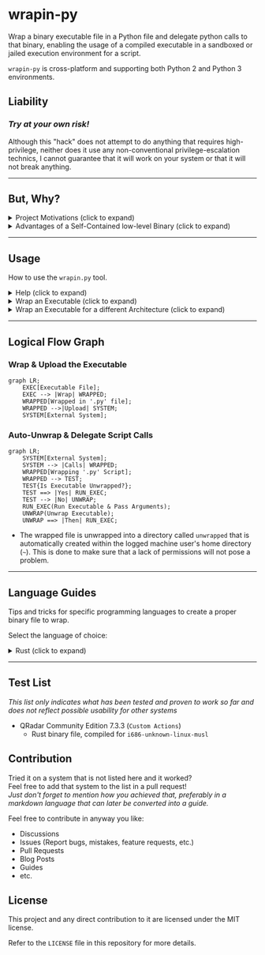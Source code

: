# wrapin-py

Wrap a binary executable file in a Python file and delegate python calls to that binary, enabling the usage of a compiled executable in a sandboxed or jailed execution environment for a script.

`wrapin-py` is cross-platform and supporting both Python 2 and Python 3 environments.

## Liability

### __*Try at your own risk!*__  

Although this "hack" does not attempt to do anything that requires high-privilege, neither does it use any non-conventional privilege-escalation technics, I cannot guarantee that it will work on your system or that it will not break anything.

---

## But, Why?

<details>
<summary>Project Motivations (click to expand)</summary>

## Project Motivations

This project serves me as a Proof-of-Concept, and hopefully, scripting directly in the Rust programming language, will be a thing of the future for closed systems.

It is most common for interrupted languages to be used as scripting languages within closed source products, running under a very limited sandbox or jailed environment, which if works at best, is able to allow you the use of the base libraries of the language and maybe a few selected third-parties (e.g. `requests`). Some environments are still using Python 2 and do not support more advanced IDE features that help you manage the project, such as annotations.

For most use cases, Python is just powerful and easy enough for about any task and would work just fine. But for some more advanced use-cases, an alternative may fit better.

As I worked with the Rust programming language recently, I realized it has some big advantages that could serve me well when my projects (scripts or otherwise) get long and complex with their logical flows. An advantage well noticed when returning to an old Python project (even when it has a good or even a great design). This ultimately lead me to wonder if using Rust, a statically-compiled, strongly-typed and a new generation of a low-level language (comparable to C\C++ steroids), could serve me for complex script designs while using its powerful compiler as a guardian to watch over my coding correctness.

</details>

<details>
<summary>Advantages of a Self-Contained low-level Binary (click to expand)</summary>

## Advantages of a Self-Contained low-level Binary

1. __*Single file*__, independent of any runtime environment, can be embedded with third-party libraries while offering more advanced APIs, such that are not part of the core Python libraries which are provided by default in the sandboxed environment  
   - __Caveat:__ In restricted, stripped environments, this can work as long as your binary does not try to use dynamically linked APIs which may be restricted or completely missing in that sandboxed environment (e.g. `cmake` or native `OpenSSL`).

2. Using a strongly typed, statically compiled programming language for complex projects, that is also highly performant, can help find problems long before they reach production, especially for rare, invisible, cases.

3. Can provide you with bare-metal performance for heavy calculations.

</details>

---

## Usage

How to use the `wrapin.py` tool.

<details>
<summary>Help (click to expand)</summary>

### Help

You can find the most updated available command list in the help menu, using the `--help` switch.

```bash
python wrapin.py --help
```

#### Output

```text
usage: wrapin.py [-h] [-o OUTPUT] [-t TARGET] binary_file

Wrap a binary file into a Python file container to be used in 
the context of scripting environments that are some what limited to Python and its core libraries.

positional arguments:
  binary_file           The binary file to be wrapped inside the Python file container.

options:
  -h, --help            show this help message and exit
  -o OUTPUT, --output OUTPUT
                        Specify the output path for the Python container file.
  -t TARGET, --target TARGET
                        Specify the target operating system for the binary file: `Windows`, `Linux` or `Darwin`. By
                        default, the current operating system is selected. Mismatch of configurations with the wrapped
                        file will cause a failure in execution and will exit with an error.
```

</details>  

<details>
<summary>Wrap an Executable (click to expand)</summary>

### Wrap an Executable

```powershell
python wrapin.py hello_world_windows.exe
```

Will produce the wrapper file: `hello_world_windows.exe.wrapped.py`

📦 (Working directory)  
 ┣ 📜hello_world_windows.exe  
 ┣ 📜hello_world_windows.exe.wrapped.py  <---  
 ┗ 📜wrapin.py

- Upload the wrapper file as an automations script to your external system.

</details>  

<details>
<summary>Wrap an Executable for a different Architecture (click to expand)</summary>

### Wrap an Executable for a different Architecture

The next is an example of wrapping a *Linux* binary file from a *Windows* environment

```powershell
python wrapin.py hello_world_linux.bin --target=linux
```

- Providing a wrong platform, e.g. running the wrapper file in a Windows environment while it is configured for Linux, will simply exit with an error, without trying to run the wrapped executable.  

</details>

---

## Logical Flow Graph

### Wrap & Upload the Executable

```mermaid
graph LR;
    EXEC[Executable File];
    EXEC --> |Wrap| WRAPPED;
    WRAPPED[Wrapped in '.py' file];
    WRAPPED -->|Upload| SYSTEM;
    SYSTEM[External System];
```

### Auto-Unwrap & Delegate Script Calls

```mermaid
graph LR;
    SYSTEM[External System];
    SYSTEM --> |Calls| WRAPPED;
    WRAPPED[Wrapping '.py' Script];
    WRAPPED --> TEST;
    TEST{Is Executable Unwrapped?};
    TEST ==> |Yes| RUN_EXEC;
    TEST --> |No| UNWRAP;
    RUN_EXEC(Run Executable & Pass Arguments);
    UNWRAP(Unwrap Executable);
    UNWRAP ==> |Then| RUN_EXEC;
```

- The wrapped file is unwrapped into a directory called `unwrapped` that is automatically created within the logged machine user's home directory (`~`). This is done to make sure that a lack of permissions will not pose a problem.

---

## Language Guides

Tips and tricks for specific programming languages to create a proper binary file to wrap.

Select the language of choice:

<details>
<summary>Rust (click to expand)</summary>

### Optimize for Size

Unless you have some very specific requirements, it is recommended for you to optimize your binary for size in the context of scripting.

- Configure `Cargo.toml` to optimize the `--release` build for size  
  - Use `panic = 'abort'` to exit on panic rather than unwind, unless you are catching unwind to recover from panics in your use case

```toml
[profile.release]
panic = 'abort'
codegen-units = 1
incremental = true
lto = true
opt-level = 'z' # Optimize for size
```

### Building to 32-bit Targets (Reducing Size)

Add a 32-bit target to reduce the binary size, unless you are expected to use more than 4 GB RAM or having some other limiting reason to do so.

- If you insist on a 64-bit binary, replace all `i686` values with `x86_64`

---

<details>
<summary>Windows 32-bit (click to expand)</summary>

Add `i686-pc-windows-msvc` to the rustup toolchain

```powershell
rustup target add i686-pc-windows-msvc
```

Build target

```powershell
cargo build --target=i686-pc-windows-msvc --release
```

</details>

---

<details>
<summary>Linux 32-bit (click to expand)</summary>

Since we are most probably building for a limited jail or sandboxed environment, our best chance is to compile to `musl` instead of `gnu`, since `gnu` is using APIs that are dynamically linked and may be absent within the context of the sandbox.  

### GNU & MUSL

- You can always try `gnu` first and fallback to `musl`  
- Using `musl` requires you to use pure Rust alternative libraries. e.g. replace `rust-native-tls` with `rust-tls`  
- Don't get discouraged using `musl` if your `gnu` binary cannot access dynamically linked libraries; This could also explain why some of your python code is unable to perform certain functionalities as well. With `musl` you can get a chance to overcome these problems.

### Building Proper   

Add `i686-unknown-linux-musl` to the rustup toolchain

```bash
rustup target add i686-unknown-linux-musl
```

Build target

```bash
cargo build --target=i686-unknown-linux-musl --release
```

</details>

</details>

---
## Test List

*This list only indicates what has been tested and proven to work so far and does not reflect possible usability for other systems*

- QRadar Community Edition 7.3.3 (`Custom Actions`)
  - Rust binary file, compiled for  `i686-unknown-linux-musl`


## Contribution  

Tried it on a system that is not listed here and it worked?  
Feel free to add that system to the list in a pull request!  
*Just don't forget to mention how you achieved that, preferably in a markdown language that can later be converted into a guide.*

Feel free to contribute in anyway you like:

- Discussions  
- Issues (Report bugs, mistakes, feature requests, etc.)  
- Pull Requests  
- Blog Posts  
- Guides  
- etc.  

## License

This project and any direct contribution to it are licensed under the MIT license.

Refer to the `LICENSE` file in this repository for more details.
